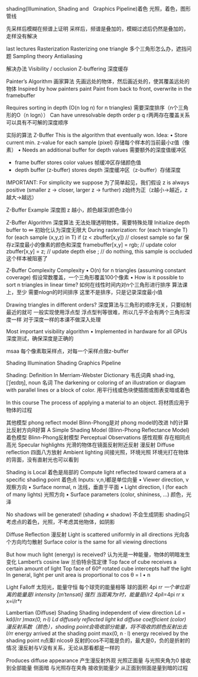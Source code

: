 shading(Illumination, Shading and   Graphics Pipeline)着色  光照，着色，图形管线

先采样后模糊在频谱上证明
采样后，频谱是叠加的，模糊过滤后仍然是叠加的，走样没有解决

last lectures
Rasterization
 Rasterizing one triangle  多个三角形怎么办，遮挡问题
 Sampling theory 
 Antialiasing

解决办法 
Visibility / occlusion
 Z-buffering  深度缓存
 
Painter’s Algorithm 画家算法   先画远处的物体，然后画近处的，使其覆盖远处的物体
Inspired by how painters paint Paint from back to front, overwrite in the framebuffer 

Requires sorting in depth (O(n log n) for n triangles) 需要深度排序（n个三角形的O（n logn））
Can have unresolvable depth order  p q r两两存在覆盖关系
可以具有不可解的深度顺序


实际的算法
Z-Buffer
This is the algorithm that eventually won. Idea:
• Store current min. z-value for each sample (pixel)  存储每个样本的当前最小z值（像素）
• Needs an additional buffer for depth values  需要额外的深度值缓冲区
- frame buffer stores color values    帧缓冲区存储颜色值
- depth buffer (z-buffer) stores depth  深度缓冲区（z-buffer）存储深度

IMPORTANT: For simplicity we suppose   为了简单起见，我们假设
z is always positive (smaller z -> closer, larger z -> further)  z始终为正（z越小->越近，z越大->越远）

Z-Buffer Example 深度图
z 越小，颜色越深(颜色值小)


Z-Buffer Algorithm 深度算法 无法处理透明物体，需要特殊处理
Initialize depth buffer to ∞  初始化认为深度无限大
During rasterization:
  for (each triangle T)
    for (each sample (x,y,z) in T) 
      if (z < zbuffer[x,y]) // closest sample so far   保存z深度最小的像素的颜色和深度
        framebuffer[x,y] = rgb; // update color 
        zbuffer[x,y] = z; // update depth 
        else ; // do nothing, this sample is occluded   这个样本被阻塞了
  
        
Z-Buffer Complexity
Complexity
• O(n) for n triangles (assuming constant coverage)  假设常数覆盖，一个三角形覆盖100个像素
• How is it possible to sort n triangles in linear time?
如何在线性时间内对n个三角形进行排序  算法课上，至少 需要nlogn的时间排序
 这里不是排序，只是记录深度最小值

Drawing triangles in different orders?
  深度算法与三角形的顺序无关，只要绘制最近的就可
  一般实现使用浮点型  浮点型判等很难，所以几乎不会有两个三角形深度一样
  对于深度一样的本课不做深入处理

Most important visibility algorithm 
  • Implemented in hardware for all GPUs    深度测试，确保深度是正确的

 msaa 每个像素取采样点，对每一个采样点做z-buffer
 
 
Shading
 Illumination 
 Shading Graphics Pipeline     
 
Shading: Deﬁnition
In Merriam-Webster Dictionary  韦氏词典
 shad·ing, [ˈʃeɪdɪŋ], noun 名词
 The darkening or coloring of an illustration or diagram with parallel lines or a block of color.
 用平行线或色块使插图或图表变暗或着色
 
In this course
 The process of applying a material to an object.  将材质应用于物体的过程
 
其他模型  phong reflect model  Blinn-Phong是对 phong model的改进 h的计算比反射方向R好算
A Simple Shading Model (Blinn-Phong Reflectance Model) 着色模型  Blinn-Phong反射模型
Perceptual Observations  感性观察
  存在相同点
  高光  Specular highlights  光滑的物体在镜面反射附近反射
  漫反射 Diffuse reflection   四面八方放射
        Ambient lighting    间接光照，环境光照  环境光打在物体的背面，没有直射光也可以看到


Shading is Local 着色是局部的
Compute light reflected toward camera at a specific shading point  着色点
 Inputs:  v,n,l都是单位向量
 • Viewer direction, v   观察方向
 • Surface normal, n     法线，垂直于平面
 • Light direction, l (for each of many lights)  光照方向
 • Surface parameters (color, shininess, …)  颜色，光泽
 
No shadows will be generated! (shading ≠ shadow) 不会生成阴影 
 shading只考虑点的着色，光照，不考虑其他物体，如阴影
 
Diffuse Reﬂection  漫反射
 Light is scattered uniformly in all directions    光向各个方向均匀散射
 Surface color is the same for all viewing directions 
 
But how much light (energy) is received?  认为光是一种能量，物体的明暗发生变化
  Lambert’s cosine law   兰伯特余弦定律
  Top face of cube receives a certain amount of light
  Top face of 60º rotated cube intercepts half the light
  In general, light per unit area is proportional to cos θ = l • n
  
Light Falloff
  太阳光，能量守恒
  每个球壳的能量相等   球的面积 4pi r*r
  一个单位距离的能量是I intensity  [ɪnˈtensəti] 强烈
  当距离为r时，能量是I/r2   4pi*I=4pi r*r* x    x=i/r*r
  
Lambertian (Diffuse) Shading
Shading independent of view direction 
 Ld = kd(I/r*r )max(0, n·l) 
 Ld               diffusely reﬂected light
 kd               diffuse coefﬁcient (color)  漫反射系数（颜色），shading point会吸收部分能量，将不吸收的颜色反射出去
 I/r*r            energy arrived at the shading point
 max(0, n · l)    energy received by the shading point  n点乘l  nlcosθ 
                  反射的cos不可能是负的，最大是0，负的是折射的情况
 漫反射与V没有关系，无论从那看都是一样的
 
 Produces diffuse appearance  产生漫反射外观
   光照正面量  与光照夹角为0    接收到全部能量
   侧面暗     与光照存在夹角    接收到能量少 从正面到侧面是量到暗的过程              
